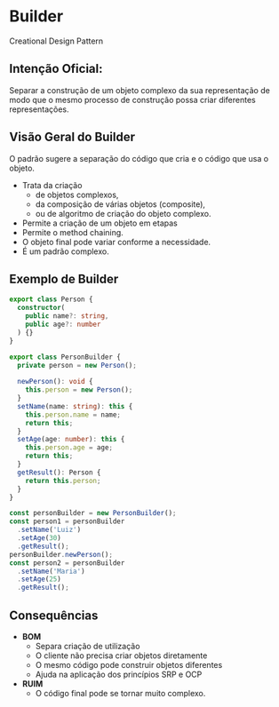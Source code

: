 # Builder
Creational Design Pattern

## Intenção Oficial:
Separar a construção de um objeto complexo da sua representação de modo que o mesmo processo de 
construção possa criar diferentes representações.

## Visão Geral do Builder
O padrão sugere a separação do código que cria e o código que usa o objeto.

- Trata da criação
  - de objetos complexos, 
  - da composição de várias objetos (composite), 
  - ou de algoritmo de criação do objeto complexo.
- Permite a criação de um objeto em etapas
- Permite o method chaining.
- O objeto final pode variar conforme a necessidade.
- É um padrão complexo. 

## Exemplo de Builder

```ts
export class Person {
  constructor(
    public name?: string,
    public age?: number
  ) {}
}

export class PersonBuilder {
  private person = new Person();
  
  newPerson(): void {
    this.person = new Person();
  }
  setName(name: string): this {
    this.person.name = name;
    return this;
  }
  setAge(age: number): this {
    this.person.age = age;
    return this;
  }
  getResult(): Person {
    return this.person;
  }
}

const personBuilder = new PersonBuilder();
const person1 = personBuilder
  .setName('Luiz')
  .setAge(30)
  .getResult();
personBuilder.newPerson();
const person2 = personBuilder
  .setName('Maria')
  .setAge(25)
  .getResult();
```

## Consequências
- **BOM**
  - Separa criação de utilização
  - O cliente não precisa criar objetos diretamente
  - O mesmo código pode construir objetos diferentes
  - Ajuda na aplicação dos princípios SRP e OCP
- **RUIM**
  - O código final pode se tornar muito complexo.